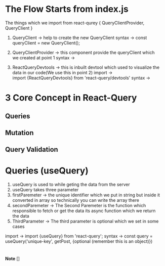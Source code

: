 # The Flow Starts from index.js
The things which we import from react-qurey
{ QueryClientProvider, QueryClient } 

1) QueryClient -> help to create the new QueryClient
syntax -> 
    const queryClient = new QueryClient();

2) QueryClientProvider -> this component provide the queryClient which we created at point 1
syntax -> 
    <QueryClientProvider client={queryClient} >
        <App />
        <ReactQueryDevtools initialIsOpen={false} />
    </QueryClientProvider>

3) ReactQueryDevtools -> this is inbuilt devtool which used to visualize the data in our code(We use this in point 2)
import ->  
    import {ReactQueryDevtools} from 'react-query/devtools'
syntax ->
    <ReactQueryDevtools initialIsOpen={false} />

# 3 Core Concept in React-Query

## Queries
## Mutation
## Query Validation

# Queries (useQuery)
1) useQuery is used to while geting the data from the server
2) useQuery takes three parameter 
3) firstParemeter -> the unique identifier which we put in string but inside it converted in array so technically you can write the array there
2) secondParemeter -> The Second Paremeter is the function which responsible to fetch or get the data its async function which we return the data
3) ThirdParameter -> The third parameter is optional which we set in some cases

import -> 
    import {useQuery} from 'react-query';
syntax -> 
    const query = useQuery('unique-key', getPost, {optional (remember this is an object)})

#
##
###
**Note**
[]
